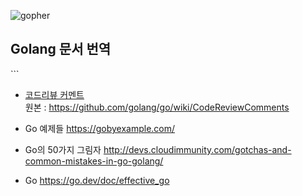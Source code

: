 ![gopher](https://chaoskwon.github.io/assets/images/profile.png) 
<h2>Golang 문서 번역</h2>
```

- [코드리뷰 커멘트](./posts/go/code_review_comments.md)  
  원본 : https://github.com/golang/go/wiki/CodeReviewComments

- Go 예제들
  https://gobyexample.com/

- Go의 50가지 그림자
  http://devs.cloudimmunity.com/gotchas-and-common-mistakes-in-go-golang/

- Go
  https://go.dev/doc/effective_go
